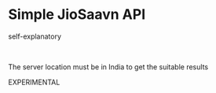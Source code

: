 # Simple JioSaavn API
self-explanatory

<br/>
<p>The server location must be in India to get the suitable results</p>

<p>EXPERIMENTAL</p>
